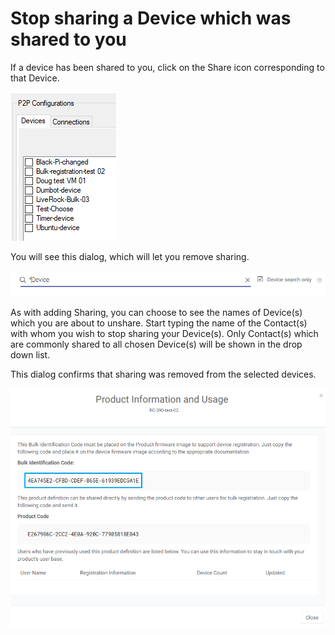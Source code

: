 # Stop sharing a Device which was shared to you

If a device has been shared to you, click on the Share icon corresponding to that Device.  

![](../../.gitbook/assets/image%20%2882%29.png)

You will see this dialog, which will let you remove sharing.

![](../../.gitbook/assets/image%20%28260%29.png)

As with adding Sharing, you can choose to see the names of Device\(s\) which you are about to unshare.  Start typing the name of the Contact\(s\) with whom you wish to stop sharing your Device\(s\).  Only Contact\(s\) which are commonly shared to all chosen Device\(s\) will be shown in the drop down list.

This dialog confirms that sharing was removed from the selected devices.

![](../../.gitbook/assets/image%20%28369%29.png)


